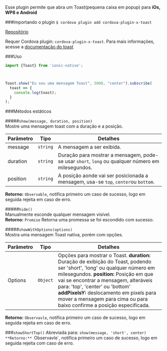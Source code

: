 Esse plugin permite que abra um Toast(pequena caixa em popup) para **iOs, WP8 e Android**

###Importando o plugin
`$ cordova plugin add cordova-plugin-x-toast`  

[Repositório](https://github.com/EddyVerbruggen/Toast-PhoneGap-Plugin)

Requer Cordova plugin: `cordova-plugin-x-toast`. Para mais informações, acesse a [documentação do toast](https://github.com/EddyVerbruggen/Toast-PhoneGap-Plugin)

###Uso
```javascript
import {Toast} from 'ionic-native';



Toast.show("Eu sou uma mensagem Toast", 5000, "center").subscribe(
  toast => {
    console.log(toast);
  }
);

```

###Métodos estáticos


#####`show(message, duration, position)`  
Mostre uma mensagem toast com a duração e a posição.

Parâmetro | Tipo | Detalhes
--- | --- | ---
message | `string` | A mensagem a ser exibida.
duration | `string` | Duração para mostrar a mensagem, pode-se usar `short`, `long` ou qualquer número em milesegundos.
position | `string` | A posição aonde vai ser posicionada a mensagem, usa-se `top`, `center`ou `bottom`.  
**Retorno:** `Observable`, notifica primeiro um caso de sucesso, logo em seguida  rejeita em caso de erro.

#####`hide()`  
Manualmente esconde qualquer mensagem visível.  
**Retorno:** `Promise` Retorna uma promessa se foi escondido com sucesso.

#####`showWithOptions(options)`  
Mostra uma mensagem Toast nativa, porém com opções.

Parâmetro | Tipo | Detalhes
--- | --- | ---
Options | `Object`| Opções para mostrar o Toast. **duration:** Duração de exibição do Toast, podendo ser 'short', 'long' ou qualquer número em milesegundos. **position:** Posição em que vai se encontrar a mensagem, alteráveis para: 'top', 'center' ou 'bottom' **addPixelsY:** deslocamento em pixels para mover a mensagem para cima ou para baixo confirme a posição especificada.

**Retorno:** `Observavle`, notifica primeiro um caso de sucesso, logo em seguida rejeita em caso de erro.

###`showShortTop()`
Abreviada para: `show(message, 'short', center)  
**Retorno:** `Observavle`, notifica primeiro um caso de sucesso, logo em seguida rejeita com caso de erro.